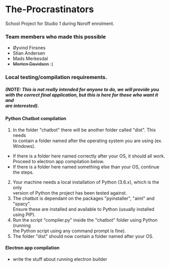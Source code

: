 # The-Procrastinators

School Project for Studio 1 during Noroff enrolment.

### Team members who made this possible

- Øyvind Finsnes
- Stian Andersen
- Mads Merkesdal
- ~~Morten Davidsen~~ :(

### Local testing/compilation requirements.
##### (NOTE: This is not really intended for anyone to do, we will provide you<br/>with the correct final application, but this is here for those who want it and<br/>are interested).

#### Python Chatbot compilation

1. In the folder "chatbot" there will be another folder called "dist". This needs\
to contain a folder named after the operating system you are using (ex. Windows).
- If there is a folder here named correctly after your OS, it should all work.\
Proceed to electron app compilation below.
- If there is a folder here named something else than your OS, continue the steps.
2. Your machine needs a local installation of Python (3.6.x), which is the only\
version of Python the project has been tested against.
3. The chatbot is dependant on the packages "pyinstaller", "aiml" and "spacy".\
Ensure these are installed and available to Python (usually installed using PIP).
4. Run the script "compiler.py" inside the "chatbot" folder using Python (running\
the Python script using any command prompt is fine).
5. The folder "dist" should now contain a folder named after your OS.

#### Electron app compilation

- write the stuff about running electron builder
